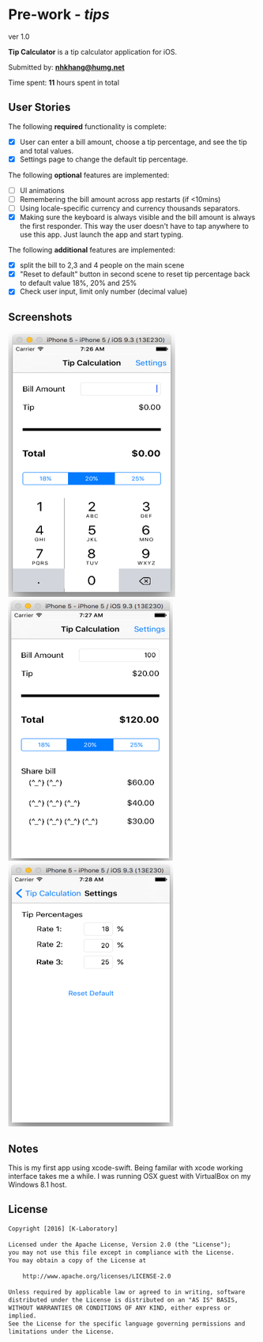 # Pre-work - *tips*
ver 1.0

**Tip Calculator** is a tip calculator application for iOS.

Submitted by: **nhkhang@humg.net**

Time spent: **11** hours spent in total

## User Stories


The following **required** functionality is complete:

* [x] User can enter a bill amount, choose a tip percentage, and see the tip and total values.
* [x] Settings page to change the default tip percentage.

The following **optional** features are implemented:
* [ ] UI animations
* [ ] Remembering the bill amount across app restarts (if <10mins)
* [ ] Using locale-specific currency and currency thousands separators.
* [x] Making sure the keyboard is always visible and the bill amount is always the first responder. This way the user doesn't have to tap anywhere to use this app. Just launch the app and start typing.

The following **additional** features are implemented:

- [x] split the bill to 2,3 and 4 people on the main scene
- [x] "Reset to default" button in second scene to reset tip percentage back to default value 18%, 20% and 25%
- [x] Check user input, limit only number (decimal value)

## Screenshots 

![Alt text](/Screenshot1.PNG?raw=true "Scene 1 - Initialized")
![Alt text](/Screenshot2.PNG?raw=true "Scene 1 - Calculated")
![Alt text](/Screenshot3.PNG?raw=true "Scene 2 - Settings")

## Notes

This is my first app using xcode-swift. Being familar with xcode working interface takes me a while. I was running OSX guest with VirtualBox on my Windows 8.1 host.

## License

    Copyright [2016] [K-Laboratory]

    Licensed under the Apache License, Version 2.0 (the "License");
    you may not use this file except in compliance with the License.
    You may obtain a copy of the License at

        http://www.apache.org/licenses/LICENSE-2.0

    Unless required by applicable law or agreed to in writing, software
    distributed under the License is distributed on an "AS IS" BASIS,
    WITHOUT WARRANTIES OR CONDITIONS OF ANY KIND, either express or implied.
    See the License for the specific language governing permissions and
    limitations under the License.
